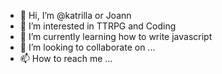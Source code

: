 - 👋 Hi, I’m @katrilla or Joann
- 👀 I’m interested in TTRPG and Coding
- 🌱 I’m currently learning how to write javascript
- 💞️ I’m looking to collaborate on ...
- 📫 How to reach me ...

<!---
katrilla/katrilla is a ✨ special ✨ repository because its `README.md` (this file) appears on your GitHub profile.
You can click the Preview link to take a look at your changes.
--->

